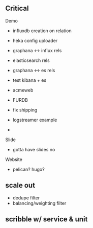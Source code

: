 ## Critical

Demo

 - influxdb creation on relation
 - heka config uploader
 - graphana <-> influx rels
 - elasticsearch rels
 - graphana <-> es rels
 - test kibana + es
 - acmeweb
 - FURDB


- fix shipping

- logstreamer example
-

Slide

 - gotta have slides no

Website

 - pelican? hugo?

## scale out

 - dedupe filter
 - balancing/weighting filter


## scribble w/ service & unit
